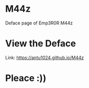 # M44z
Deface page of Emp3R0R M44z

# View the Deface
Link: https://antu1024.github.io/M44z

# Pleace :))
